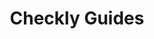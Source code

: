 ---
title: Checkly Guides
description: >-
  Dive into advanced guides on monitoring, testing, and Checkly use cases.
---